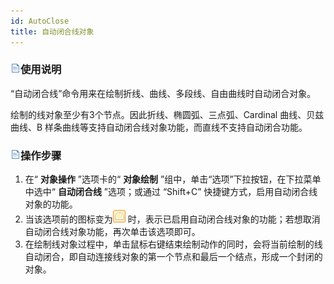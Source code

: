 ```yaml
---
id: AutoClose
title: 自动闭合线对象
---
```

### ![](../../../img/read.gif)使用说明

“自动闭合线”命令用来在绘制折线、曲线、多段线、自由曲线时自动闭合对象。

绘制的线对象至少有3个节点。因此折线、椭圆弧、三点弧、Cardinal 曲线、贝兹曲线、B 样条曲线等支持自动闭合线对象功能，而直线不支持自动闭合功能。

### ![](../../../img/read.gif)操作步骤

1. 在“ **对象操作** ”选项卡的“ **对象绘制** ”组中，单击“选项”下拉按钮，在下拉菜单中选中“ **自动闭合线** ”选项；或通过 “Shift+C” 快捷键方式，启用自动闭合线对象的功能。
2. 当该选项前的图标变为![](img/DrawOption1.png) 时，表示已启用自动闭合线对象的功能；若想取消自动闭合线对象功能，再次单击该选项即可。
3. 在绘制线对象过程中，单击鼠标右键结束绘制动作的同时，会将当前绘制的线自动闭合，即自动连接线对象的第一个节点和最后一个结点，形成一个封闭的对象。



